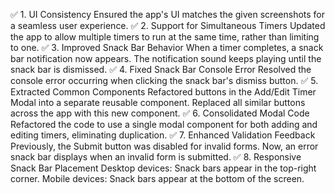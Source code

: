 ✅ 1. UI Consistency
Ensured the app's UI matches the given screenshots for a seamless user experience.
✅ 2. Support for Simultaneous Timers
Updated the app to allow multiple timers to run at the same time, rather than limiting to one.
✅ 3. Improved Snack Bar Behavior
When a timer completes, a snack bar notification now appears.
The notification sound keeps playing until the snack bar is dismissed.
✅ 4. Fixed Snack Bar Console Error
Resolved the console error occurring when clicking the snack bar's dismiss button.
✅ 5. Extracted Common Components
Refactored buttons in the Add/Edit Timer Modal into a separate reusable component.
Replaced all similar buttons across the app with this new component.
✅ 6. Consolidated Modal Code
Refactored the code to use a single modal component for both adding and editing timers, eliminating duplication.
✅ 7. Enhanced Validation Feedback
Previously, the Submit button was disabled for invalid forms.
Now, an error snack bar displays when an invalid form is submitted.
✅ 8. Responsive Snack Bar Placement
Desktop devices: Snack bars appear in the top-right corner.
Mobile devices: Snack bars appear at the bottom of the screen.
<!-- ✅ 9. Added Tests for Reliability
Unit tests for the validation.ts file to ensure validation rules work correctly.
Component tests for reusable components like TimerItem and ModalButtons.
✅ 10. Timer Persistence Across Refreshes
Implemented localStorage to ensure timers persist even after a page refresh -->